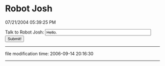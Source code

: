 Robot Josh
==========

07/21/2004 05:39:25 PM

<script type="text/javascript">function askRobotJosh() { var ques = document.getElementById('q1').value; if (ques == "") { return true; } document.getElementById('q1').value = ""; var p = document.getElementById('p1'); var s = document.createElement("span"); s.setAttribute("style","color:#16569e"); s.appendChild(document.createTextNode("You: ")); p.appendChild(s) p.appendChild(document.createTextNode(ques)); p.appendChild(document.createElement("br")); window.setTimeout("joshAnswers()",500); } function joshAnswers() { var p = document.getElementById('p1'); var phrase; var randy = Math.floor(6*Math.random()) if (randy == 0) { phrase = "Put that anywhere!"; } else if (randy == 1) { phrase = "JEsus!"; } else if (randy == 2) { phrase = "I said no!"; } else if (randy == 3) { phrase = "I havent's been drinking!"; } else if (randy == 4) { phrase = "A little bit, yes."; } else { phrase = "If you think it will help?"; } var s = document.createElement("span"); s.setAttribute("style","color:#a82f2f"); s.appendChild(document.createTextNode("Robot Josh: ")); p.appendChild(s) p.appendChild(document.createTextNode(phrase)); p.appendChild(document.createElement("br")); }</script>

<form onsubmit="askRobotJosh();return false;" action=""><p>Talk to Robot Josh: <input type="text" id="q1" value="Hello." size="40"> <input type="submit" value="Submit!"></p></form>

* * *

file modification time: 2006-09-14 20:16:30

* * *
